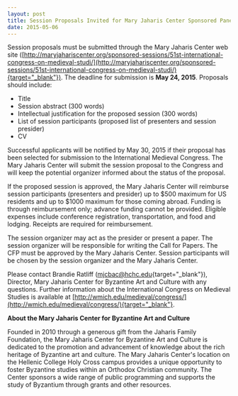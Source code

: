 ```yaml
---
layout: post
title: Session Proposals Invited for Mary Jaharis Center Sponsored Panel at Kalamazoo 2016
date: 2015-05-06
---
```


Session proposals must be submitted through the Mary Jaharis Center web
site
([http://maryjahariscenter.org/sponsored-sessions/51st-international-congress-on-medieval-studi/](http://maryjahariscenter.org/sponsored-sessions/51st-international-congress-on-medieval-studi/){target="_blank"}).
The deadline for submission is **May 24, 2015**. Proposals should
include:


-   Title
-   Session abstract (300 words)
-   Intellectual justification for the proposed session (300 words)
-   List of session participants (proposed list of presenters and
    session presider)
-   CV


Successful applicants will be notified by May 30, 2015 if their
proposal has been selected for submission to the International Medieval
Congress. The Mary Jaharis Center will submit the session proposal to
the Congress and will keep the potential organizer informed about the
status of the proposal.

If the proposed session is approved,
the Mary Jaharis Center will reimburse session participants (presenters
and presider) up to $500 maximum for US residents and up to $1000
maximum for those coming abroad. Funding is through reimbursement only;
advance funding cannot be provided. Eligible expenses include conference
registration, transportation, and food and lodging. Receipts are
required for reimbursement.

The session organizer may act as
the presider or present a paper. The session organizer will be
responsible for writing the Call for Papers. The CFP must be approved by
the Mary Jaharis Center. Session participants will be chosen by the
session organizer and the Mary Jaharis Center.

Please contact
Brandie Ratliff
([mjcbac@hchc.edu](mailto:mjcbac@hchc.edu){target="_blank"}), Director,
Mary Jaharis Center for Byzantine Art and Culture with any questions.
Further information about the International Congress on Medieval Studies
is available at
[http://wmich.edu/medieval/congress/](http://wmich.edu/medieval/congress/){target="_blank"}.

**About
the Mary Jaharis Center for Byzantine Art and
Culture**

Founded in 2010 through a generous gift from the
Jaharis Family Foundation, the Mary Jaharis Center for Byzantine Art and
Culture is dedicated to the promotion and advancement of knowledge about
the rich heritage of Byzantine art and culture. The Mary Jaharis
Center's location on the Hellenic College Holy Cross campus provides a
unique opportunity to foster Byzantine studies within an Orthodox
Christian community. The Center sponsors a wide range of public
programming and supports the study of Byzantium through grants and other
resources.
